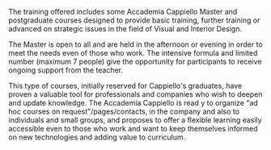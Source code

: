 The training offered includes some Accademia Cappiello Master and postgraduate courses designed to provide basic training, further training or advanced on strategic issues in the field of Visual and Interior Design.

The Master is open to all and are held in the afternoon or evening in order to meet the needs even of those who work. The intensive formula and limited number (maximum 7 people) give the opportunity for participants to receive ongoing support from the teacher.

This type of courses, initially reserved for Cappiello's graduates, have proven a valuable tool for professionals and companies who wish to deepen and update knowledge. 
The Accademia Cappiello is read y to organize "ad hoc courses on request"/pages/contacts, in the company and also to individuals and small groups, and proposes to offer a flexible learning easily accessible even to those who work and want to keep themselves informed on new technologies and adding value to curriculum.